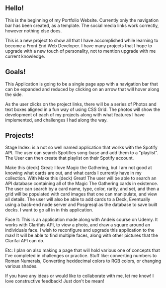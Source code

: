 ## Hello!

This is the beginning of my Portfolio Website.
Currently only the navigation bar has been created, as a template. The social media links work correctly, however nothing else does.

This is a new project to show all that I have accomplished while learning to become a Front End Web Developer. I have many projects that I hope to upgrade with a new touch of personality, not to mention upgrade with me current knowledge.

## Goals!

This Application is going to be a single page app with a navigation bar that can be expanded and reduced by clicking on an arrow that will hover along the side.

As the user clicks on the project links, there will be a series of Photos and text boxes aligned in a fun way of using CSS Grid. The photos will show the development of each of my projects along with what features I have implemented, and challenges I had along the way.

## Projects!

Stage Index: is a not so well named application that works with the Spotify API. The user can search Spotifies song-base and add them to a "playlist". The User can then create that playlist on their Spotify account.

Make this (deck) Great: I love Magic the Gathering, but I am not good at knowing what cards are out, and what cards I currently have in my collection. With Make this (deck) Great! The user will be able to search an API database containing all of the Magic The Gathering cards in existence. The user can search by a card name, type, color, rarity, and set, and then a grid will be populated with card images that one can manipulate, and view all details. 
The user will also be able to add cards to a Deck, Eventually using a back-end node server and Posgresql as the database to save built decks. I want to go all in in this application.

Face It: This is an application made along with Andeis course on Udemy. It works with Clarifais API, to view a photo, and draw a square around an individuals face. I wish to reconfigure and upgrade this application to the max! It will be able to find multiple faces, along with other pictures that the Clarifai API can do.

Etc: I plan on also making a page that will hold various one of concepts that I've completed in challenges or practice. Stuff like: converting numbers to Roman Numerals, Converting hexidecimal colors to RGB colors, or changing various shades.

If you have any ideas or would like to collaborate with me, let me know! I love constructive feedback! Just don't be mean!